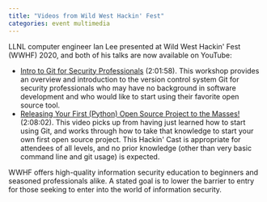 ```yaml
---
title: "Videos from Wild West Hackin' Fest"
categories: event multimedia
---
```


LLNL computer engineer Ian Lee presented at Wild West Hackin' Fest (WWHF) 2020, and both of his talks are now available on YouTube:

- [Intro to Git for Security Professionals](https://www.youtube.com/watch?v=D8uMsXJWuRI) (2:01:58). This workshop provides an overview and introduction to the version control system Git for security professionals who may have no background in software development and who would like to start using their favorite open source tool.
- [Releasing Your First (Python) Open Source Project to the Masses!](https://www.youtube.com/watch?v=Czupb5lzPZI) (2:08:02). This video picks up from having just learned how to start using Git, and works through how to take that knowledge to start your own first open source project. This Hackin' Cast is appropriate for attendees of all levels, and no prior knowledge (other than very basic command line and git usage) is expected.

WWHF offers high-quality information security education to beginners and seasoned professionals alike. A stated goal is to lower the barrier to entry for those seeking to enter into the world of information security.
